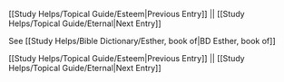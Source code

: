 [[Study Helps/Topical Guide/Esteem|Previous Entry]]  ||  [[Study Helps/Topical Guide/Eternal|Next Entry]]

 See [[Study Helps/Bible Dictionary/Esther, book of|BD Esther, book of]]

[[Study Helps/Topical Guide/Esteem|Previous Entry]]  ||  [[Study Helps/Topical Guide/Eternal|Next Entry]]